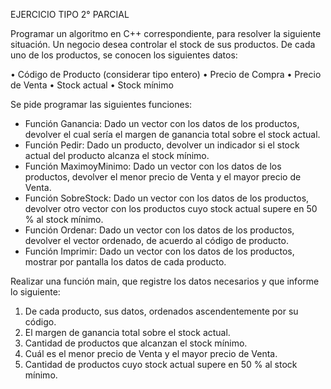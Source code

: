 EJERCICIO TIPO 2° PARCIAL

Programar un algoritmo en C++ correspondiente, para resolver la siguiente situación.
Un negocio desea controlar el stock de sus productos. De cada uno de los productos, se conocen los siguientes datos:

•	Código de Producto (considerar tipo entero)
•	Precio de Compra
•	Precio de Venta
•	Stock actual
•	Stock mínimo


Se pide programar las siguientes funciones:

-	Función Ganancia: Dado un vector con los datos de los productos, devolver el cual sería el margen de ganancia total sobre el stock actual.
-	Función Pedir: Dado un producto, devolver un indicador si el stock actual del producto alcanza el stock mínimo.
-	Función MaximoyMinimo: Dado un vector con los datos de los productos, devolver el menor precio de Venta y el mayor precio de Venta.
-	Función SobreStock: Dado un vector con los datos de los productos, devolver otro vector con los productos cuyo stock actual supere en 50 % al stock mínimo.
-	Función Ordenar: Dado un vector con los datos de los productos, devolver el vector ordenado, de acuerdo al código de producto.
-	Función Imprimir: Dado un vector con los datos de los productos, mostrar por pantalla los datos de cada producto.

Realizar una función main, que registre los datos necesarios y que informe lo siguiente:
1)	De cada producto, sus datos, ordenados ascendentemente por su código.
2)	El margen de ganancia total sobre el stock actual.
3)	Cantidad de productos que alcanzan el stock mínimo.
4)	Cuál es el menor precio de Venta y el mayor precio de Venta.
5)	Cantidad de productos cuyo stock actual supere en 50 % al stock mínimo.

